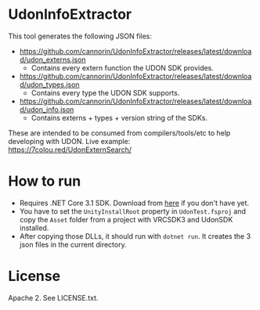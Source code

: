UdonInfoExtractor
=================

This tool generates the following JSON files:

- https://github.com/cannorin/UdonInfoExtractor/releases/latest/download/udon_externs.json
  - Contains every extern function the UDON SDK provides.
- https://github.com/cannorin/UdonInfoExtractor/releases/latest/download/udon_types.json
  - Contains every type the UDON SDK supports.
- https://github.com/cannorin/UdonInfoExtractor/releases/latest/download/udon_info.json
  - Contains externs + types + version string of the SDKs.
  
These are intended to be consumed from compilers/tools/etc to help developing with UDON. Live example: https://7colou.red/UdonExternSearch/

# How to run

* Requires .NET Core 3.1 SDK. Download from [here](https://dotnet.microsoft.com/download/dotnet-core/3.1) if you don't have yet.
* You have to set the `UnityInstallRoot` property in `UdonTest.fsproj` and copy the `Asset` folder from a project with VRCSDK3 and UdonSDK installed.
* After copying those DLLs, it should run with `dotnet run`. It creates the 3 json files in the current directory.

# License

Apache 2. See LICENSE.txt.
